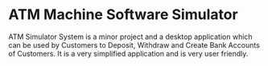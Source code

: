# ATM Machine Software Simulator
 ATM Simulator System is a minor project and a desktop application which can be used by Customers to Deposit, Withdraw and Create Bank Accounts of Customers. It is a very simplified application and is very user friendly.
